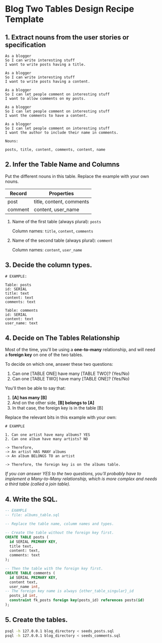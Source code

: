 # Blog Two Tables Design Recipe Template

## 1. Extract nouns from the user stories or specification

```
As a blogger
So I can write interesting stuff
I want to write posts having a title.

As a blogger
So I can write interesting stuff
I want to write posts having a content.

As a blogger
So I can let people comment on interesting stuff
I want to allow comments on my posts.

As a blogger
So I can let people comment on interesting stuff
I want the comments to have a content.

As a blogger
So I can let people comment on interesting stuff
I want the author to include their name in comments.
```

```
Nouns:

posts, title, content, comments, content, name
```

## 2. Infer the Table Name and Columns

Put the different nouns in this table. Replace the example with your own nouns.

| Record                | Properties                 |
| --------------------- | ------------------         |
| post                  | title, content, comments   |
| comment               | content, user_name         |

1. Name of the first table (always plural): `posts` 

    Column names: `title`, `content`, `comments`

2. Name of the second table (always plural): `comment` 

    Column names: `content`, `user_name`

## 3. Decide the column types.

```
# EXAMPLE:

Table: posts
id: SERIAL
title: text
content: text
comments: text

Table: comments
id: SERIAL
content: text
user_name: text
```

## 4. Decide on The Tables Relationship

Most of the time, you'll be using a **one-to-many** relationship, and will need a **foreign key** on one of the two tables.

To decide on which one, answer these two questions:

1. Can one [TABLE ONE] have many [TABLE TWO]? (Yes/No)
2. Can one [TABLE TWO] have many [TABLE ONE]? (Yes/No)

You'll then be able to say that:

1. **[A] has many [B]**
2. And on the other side, **[B] belongs to [A]**
3. In that case, the foreign key is in the table [B]

Replace the relevant bits in this example with your own:

```
# EXAMPLE

1. Can one artist have many albums? YES
2. Can one album have many artists? NO

-> Therefore,
-> An artist HAS MANY albums
-> An album BELONGS TO an artist

-> Therefore, the foreign key is on the albums table.
```

*If you can answer YES to the two questions, you'll probably have to implement a Many-to-Many relationship, which is more complex and needs a third table (called a join table).*

## 4. Write the SQL.

```sql
-- EXAMPLE
-- file: albums_table.sql

-- Replace the table name, columm names and types.

-- Create the table without the foreign key first.
CREATE TABLE posts (
  id SERIAL PRIMARY KEY,
  title text,
  content: text,
  comments: text
);

-- Then the table with the foreign key first.
CREATE TABLE comments (
  id SERIAL PRIMARY KEY,
  content text,
  user_name int,
-- The foreign key name is always {other_table_singular}_id
  posts_id int,
  constraint fk_posts foreign key(posts_id) references posts(id)
);

```

## 5. Create the tables.

```bash
psql -h 127.0.0.1 blog_directory < seeds_posts.sql
psql -h 127.0.0.1 blog_directory < seeds_comments.sql
```